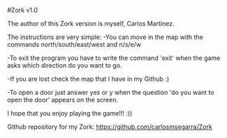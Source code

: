 #Zork v1.0

The author of this Zork version is myself, Carlos Martinez.

 The instructions are very simple:
-You can move in the map with the commands north/south/east/west and n/s/e/w

-To exit the program you have to write the command 'exit' when the game asks which direction do you want to go.

-If you are lost check the map that I have in my Github :)

-To open a door just answer yes or y when the question 'do you want to open the door' appears on the screen.


I hope that you enjoy playing the game!!! :))

Github repository for my Zork: https://github.com/carlosmsegarra/Zork